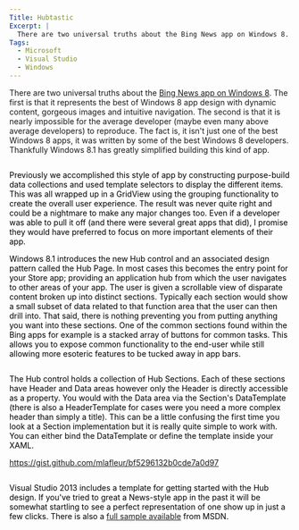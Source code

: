 ```yaml
---
Title: Hubtastic
Excerpt: |
  There are two universal truths about the Bing News app on Windows 8. The first is that it represents the best of Windows 8 app design with dynamic content, gorgeous images and intuitive navigation. The second is that it is nearly impossible for the average developer (maybe even many above average developers) to reproduce. The fact is, it isn't just one of the best Windows 8 apps, it was written by some of the best Windows 8 developers. Thankfully Windows 8.1 has greatly simplified building this kind of app.
Tags:
  - Microsoft
  - Visual Studio
  - Windows
---
```

There are two universal truths about the <a href="http://apps.microsoft.com/windows/en-US/app/news/eaaf2ce3-d5a3-4a59-ae31-276fbc44a7cd">Bing News app on Windows 8</a>. The first is that it represents the best of Windows 8 app design with dynamic content, gorgeous images and intuitive navigation. The second is that it is nearly impossible for the average developer (maybe even many above average developers) to reproduce. The fact is, it isn't just one of the best Windows 8 apps, it was written by some of the best Windows 8 developers. Thankfully Windows 8.1 has greatly simplified building this kind of app.
<p style="text-align: center;"><img alt="" src="http://massivescale.azurewebsites.net/wp-content/uploads/2013/07/072413_1933_Hubtastic1.png" /><span style="color: black;">
</span></p>
<span style="color: black;">Previously we accomplished this style of app by constructing purpose-build data collections and used template selectors to display the different items. This was all wrapped up in a GridView using the grouping functionality to create the overall user experience. The result was never quite right and could be a nightmare to make any major changes too. Even if a developer was able to pull it off (and there were several great apps that did), I promise they would have preferred to focus on more important elements of their app.</span>

<span style="color: black;">Windows 8.1 introduces the new Hub control and an associated design pattern called the Hub Page. In most cases this becomes the entry point for your Store app; providing an application hub from which the user navigates to other areas of your app. The user is given a scrollable view of disparate content broken up into distinct sections. Typically each section would show a small subset of data related to that function area that the user can then drill into. That said, there is nothing preventing you from putting anything you want into these sections. One of the common sections found within the Bing apps for example is a stacked array of buttons for common tasks. This allows you to expose common functionality to the end-user while still allowing more esoteric features to be tucked away in app bars.
</span>
<p style="text-align: center;"><img alt="" src="http://massivescale.azurewebsites.net/wp-content/uploads/2013/07/072413_1933_Hubtastic2.png" /><span style="color: black;">
</span></p>
<span style="color: black;">The Hub control holds a collection of Hub Sections. Each of these sections have Header and Data areas however only the Header is directly accessible as a property. You would with the Data area via the Section's DataTemplate (there is also a HeaderTemplate for cases were you need a more complex header than simply a title). This can be a little confusing the first time you look at a Section implementation but it is really quite simple to work with. You can either bind the DataTemplate or define the template inside your XAML.
</span>

https://gist.github.com/mlafleur/bf5296132b0cde7a0d97
<p style="text-align: center;"><img alt="" src="http://massivescale.azurewebsites.net/wp-content/uploads/2013/07/072413_1933_Hubtastic3.jpg" /><img alt="" src="http://massivescale.azurewebsites.net/wp-content/uploads/2013/07/072413_1933_Hubtastic4.png" /><span style="color: black;">
</span></p>
<span style="color: black;">Visual Studio 2013 includes a template for getting started with the Hub design. If you've tried to great a News-style app in the past it will be somewhat startling to see a perfect representation of one show up in just a few clicks. There is also a <a href="http://code.msdn.microsoft.com/windowsapps/XAML-Hub-control-sample-5d116fa9?fileId=72255&amp;pathId=1661474377&amp;lineno=17">full sample available</a> from MSDN.
</span>
<p style="text-align: center;"><img alt="" src="http://massivescale.azurewebsites.net/wp-content/uploads/2013/07/072413_1933_Hubtastic5.png" /><span style="color: black;">
</span></p>